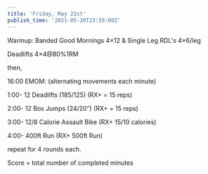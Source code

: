 ```yaml
---
title: 'Friday, May 21st'
publish_time: '2021-05-20T23:55:00Z'
---
```


Warmup: Banded Good Mornings 4×12 & Single Leg RDL's 4×6/leg

Deadlifts 4×4\@80%1RM

then,

16:00 EMOM: (alternating movements each minute)

1:00- 12 Deadlifts (185/125) (RX+ = 15 reps)

2:00- 12 Box Jumps (24/20″) (RX+ = 15 reps)

3:00- 12/8 Calorie Assault Bike (RX+ 15/10 calories)

4:00- 400ft Run (RX+ 500ft Run)

repeat for 4 rounds each.

Score = total number of completed minutes
